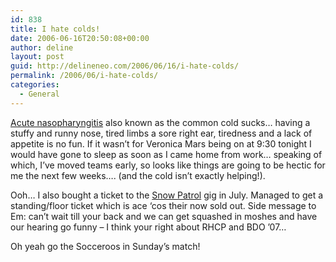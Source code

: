 ```yaml
---
id: 838
title: I hate colds!
date: 2006-06-16T20:50:08+00:00
author: deline
layout: post
guid: http://delineneo.com/2006/06/16/i-hate-colds/
permalink: /2006/06/i-hate-colds/
categories:
  - General
---
```

[Acute nasopharyngitis](http://en.wikipedia.org/wiki/Common_cold) also known as the common cold sucks&#8230; having a stuffy and runny nose, tired limbs a sore right ear, tiredness and a lack of appetite is no fun. If it wasn&#8217;t for Veronica Mars being on at 9:30 tonight I would have gone to sleep as soon as I came home from work&#8230; speaking of which, I&#8217;ve moved teams early, so looks like things are going to be hectic for me the next few weeks&#8230;. (and the cold isn&#8217;t exactly helping!).

Ooh&#8230; I also bought a ticket to the [Snow Patrol](http://www.snowpatrol.com) gig in July. Managed to get a standing/floor ticket which is ace &#8216;cos their now sold out. Side message to Em: can&#8217;t wait till your back and we can get squashed in moshes and have our hearing go funny &#8211; I think your right about RHCP and BDO &#8217;07&#8230;

Oh yeah go the Socceroos in Sunday&#8217;s match!